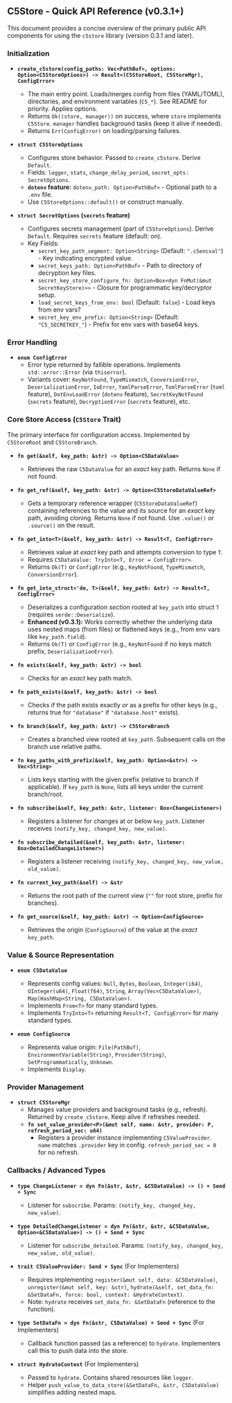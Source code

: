 ## C5Store - Quick API Reference (v0.3.1+)

This document provides a concise overview of the primary public API components for using the `c5store` library (version 0.3.1 and later).

### Initialization

*   **`create_c5store(config_paths: Vec<PathBuf>, options: Option<C5StoreOptions>) -> Result<(C5StoreRoot, C5StoreMgr), ConfigError>`**
    *   The main entry point. Loads/merges config from files (YAML/TOML), directories, and environment variables (`C5_*`). See README for priority. Applies options.
    *   Returns `Ok((store, manager))` on success, where `store` implements `C5Store`. `manager` handles background tasks (keep it alive if needed).
    *   Returns `Err(ConfigError)` on loading/parsing failures.

*   **`struct C5StoreOptions`**
    *   Configures store behavior. Passed to `create_c5store`. Derive `Default`.
    *   Fields: `logger`, `stats`, `change_delay_period`, `secret_opts: SecretOptions`.
    *   **`dotenv` feature:** `dotenv_path: Option<PathBuf>` - Optional path to a `.env` file.
    *   Use `C5StoreOptions::default()` or construct manually.

*   **`struct SecretOptions` (`secrets` feature)**
    *   Configures secrets management (part of `C5StoreOptions`). Derive `Default`. Requires `secrets` feature (default: on).
    *   Key Fields:
        *   `secret_key_path_segment: Option<String>` (Default: `".c5encval"`) - Key indicating encrypted value.
        *   `secret_keys_path: Option<PathBuf>` - Path to directory of decryption key files.
        *   `secret_key_store_configure_fn: Option<Box<dyn FnMut(&mut SecretKeyStore)>>` - Closure for programmatic key/decryptor setup.
        *   `load_secret_keys_from_env: bool` (Default: `false`) - Load keys from env vars?
        *   `secret_key_env_prefix: Option<String>` (Default: `"C5_SECRETKEY_"`) - Prefix for env vars with base64 keys.

### Error Handling

*   **`enum ConfigError`**
    *   Error type returned by fallible operations. Implements `std::error::Error` (via `thiserror`).
    *   Variants cover: `KeyNotFound`, `TypeMismatch`, `ConversionError`, `DeserializationError`, `IoError`, `YamlParseError`, `TomlParseError` (`toml` feature), `DotEnvLoadError` (`dotenv` feature), `SecretKeyNotFound` (`secrets` feature), `DecryptionError` (`secrets` feature), etc.

### Core Store Access (`C5Store` Trait)

The primary interface for configuration access. Implemented by `C5StoreRoot` and `C5StoreBranch`.

*   **`fn get(&self, key_path: &str) -> Option<C5DataValue>`**
    *   Retrieves the raw `C5DataValue` for an *exact* key path. Returns `None` if not found.

*   **`fn get_ref(&self, key_path: &str) -> Option<C5StoreDataValueRef>`**
    *   Gets a temporary reference wrapper (`C5StoreDataValueRef`) containing references to the value and its source for an *exact* key path, avoiding cloning. Returns `None` if not found. Use `.value()` or `.source()` on the result.

*   **`fn get_into<T>(&self, key_path: &str) -> Result<T, ConfigError>`**
    *   Retrieves value at *exact* key path and attempts conversion to type `T`.
    *   Requires `C5DataValue: TryInto<T, Error = ConfigError>`.
    *   Returns `Ok(T)` or `ConfigError` (e.g., `KeyNotFound`, `TypeMismatch`, `ConversionError`).

*   **`fn get_into_struct<'de, T>(&self, key_path: &str) -> Result<T, ConfigError>`**
    *   Deserializes a configuration *section* rooted at `key_path` into struct `T` (requires `serde::Deserialize`).
    *   **Enhanced (v0.3.1):** Works correctly whether the underlying data uses nested maps (from files) or flattened keys (e.g., from env vars like `key_path.field`).
    *   Returns `Ok(T)` or `ConfigError` (e.g., `KeyNotFound` if no keys match prefix, `DeserializationError`).

*   **`fn exists(&self, key_path: &str) -> bool`**
    *   Checks for an *exact* key path match.

*   **`fn path_exists(&self, key_path: &str) -> bool`**
    *   Checks if the path exists exactly *or* as a prefix for other keys (e.g., returns true for `"database"` if `"database.host"` exists).

*   **`fn branch(&self, key_path: &str) -> C5StoreBranch`**
    *   Creates a branched view rooted at `key_path`. Subsequent calls on the branch use relative paths.

*   **`fn key_paths_with_prefix(&self, key_path: Option<&str>) -> Vec<String>`**
    *   Lists keys starting with the given prefix (relative to branch if applicable). If `key_path` is `None`, lists all keys under the current branch/root.

*   **`fn subscribe(&self, key_path: &str, listener: Box<ChangeListener>)`**
    *   Registers a listener for changes at or below `key_path`. Listener receives `(notify_key, changed_key, new_value)`.

*   **`fn subscribe_detailed(&self, key_path: &str, listener: Box<DetailedChangeListener>)`**
    *   Registers a listener receiving `(notify_key, changed_key, new_value, old_value)`.

*   **`fn current_key_path(&self) -> &str`**
    *   Returns the root path of the current view (`""` for root store, prefix for branches).

*   **`fn get_source(&self, key_path: &str) -> Option<ConfigSource>`**
    *   Retrieves the origin (`ConfigSource`) of the value at the *exact* `key_path`.

### Value & Source Representation

*   **`enum C5DataValue`**
    *   Represents config values: `Null`, `Bytes`, `Boolean`, `Integer(i64)`, `UInteger(u64)`, `Float(f64)`, `String`, `Array(Vec<C5DataValue>)`, `Map(HashMap<String, C5DataValue>)`.
    *   Implements `From<T>` for many standard types.
    *   Implements `TryInto<T>` returning `Result<T, ConfigError>` for many standard types.

*   **`enum ConfigSource`**
    *   Represents value origin: `File(PathBuf)`, `EnvironmentVariable(String)`, `Provider(String)`, `SetProgrammatically`, `Unknown`.
    *   Implements `Display`.

### Provider Management

*   **`struct C5StoreMgr`**
    *   Manages value providers and background tasks (e.g., refresh). Returned by `create_c5store`. Keep alive if refreshes needed.
    *   **`fn set_value_provider<P>(&mut self, name: &str, provider: P, refresh_period_sec: u64)`**
        *   Registers a provider instance implementing `C5ValueProvider`. `name` matches `.provider` key in config. `refresh_period_sec = 0` for no refresh.

### Callbacks / Advanced Types

*   **`type ChangeListener = dyn Fn(&str, &str, &C5DataValue) -> () + Send + Sync`**
    *   Listener for `subscribe`. Params: `(notify_key, changed_key, new_value)`.

*   **`type DetailedChangeListener = dyn Fn(&str, &str, &C5DataValue, Option<&C5DataValue>) -> () + Send + Sync`**
    *   Listener for `subscribe_detailed`. Params: `(notify_key, changed_key, new_value, old_value)`.

*   **`trait C5ValueProvider: Send + Sync`** (For Implementers)
    *   Requires implementing `register(&mut self, data: &C5DataValue)`, `unregister(&mut self, key: &str)`, `hydrate(&self, set_data_fn: &SetDataFn, force: bool, context: &HydrateContext)`.
    *   Note: `hydrate` receives `set_data_fn: &SetDataFn` (reference to the function).

*   **`type SetDataFn = dyn Fn(&str, C5DataValue) + Send + Sync`** (For Implementers)
    *   Callback function passed (as a reference) to `hydrate`. Implementers call this to push data into the store.

*   **`struct HydrateContext`** (For Implementers)
    *   Passed to `hydrate`. Contains shared resources like `logger`.
    *   Helper `push_value_to_data_store(&SetDataFn, &str, C5DataValue)` simplifies adding nested maps.